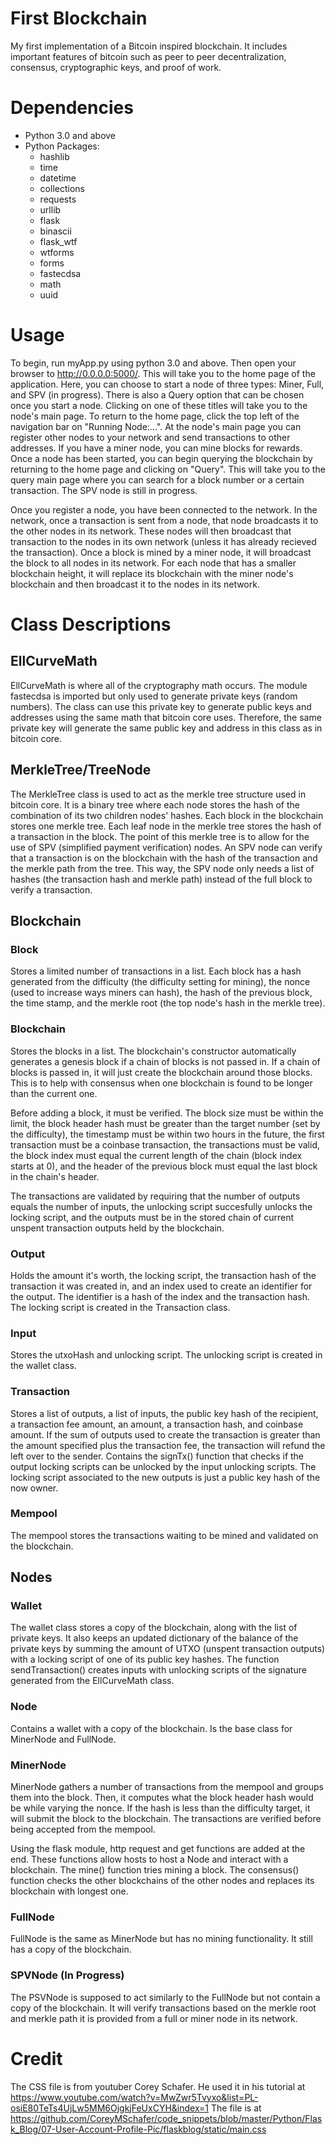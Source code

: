 # First Blockchain
My first implementation of a Bitcoin inspired blockchain. It includes important features of bitcoin such as peer to peer decentralization, consensus, cryptographic keys, and proof of work.

# Dependencies
* Python 3.0 and above
* Python Packages:
  * hashlib
  * time
  * datetime
  * collections
  * requests
  * urllib
  * flask
  * binascii
  * flask_wtf
  * wtforms
  * forms
  * fastecdsa
  * math
  * uuid

# Usage
To begin, run myApp.py using python 3.0 and above. Then open your browser to http://0.0.0.0:5000/. This will take you to the home page of the application. Here, you can choose to start a node of three types: Miner, Full, and SPV (in progress). There is also a Query option that can be chosen once you start a node. Clicking on one of these titles will take you to the node's main page. To return to the home page, click the top left of the navigation bar on "Running Node:...". At the node's main page you can register other nodes to your network and send transactions to other addresses. If you have a miner node, you can mine blocks for rewards. Once a node has been started, you can begin querying the blockchain by returning to the home page and clicking on "Query". This will take you to the query main page where you can search for a block number or a certain transaction. The SPV node is still in progress.

Once you register a node, you have been connected to the network. In the network, once a transaction is sent from a node, that node broadcasts it to the other nodes in its network. These nodes will then broadcast that transaction to the nodes in its own network (unless it has already recieved the transaction). Once a block is mined by a miner node, it will broadcast the block to all nodes in its network. For each node that has a smaller blockchain height, it will replace its blockchain with the miner node's blockchain and then broadcast it to the nodes in its network.

# Class Descriptions
## EllCurveMath
EllCurveMath is where all of the cryptography math occurs. The module fastecdsa is imported but only used to generate private keys (random numbers). The class can use this private key to generate public keys and addresses using the same math that bitcoin core uses. Therefore, the same private key will generate the same public key and address in this class as in bitcoin core. 


## MerkleTree/TreeNode
The MerkleTree class is used to act as the merkle tree structure used in bitcoin core. It is a binary tree where each node stores the hash of the combination of its two children nodes' hashes. Each block in the blockchain stores one merkle tree. Each leaf node in the merkle tree stores the hash of a transaction in the block. The point of this merkle tree is to allow for the use of SPV (simplified payment verification) nodes. An SPV node can verify that a transaction is on the blockchain with the hash of the transaction and the merkle path from the tree. This way, the SPV node only needs a list of hashes (the transaction hash and merkle path) instead of the full block to verify a transaction.


## Blockchain
### Block
Stores a limited number of transactions in a list. Each block has a hash generated from the difficulty (the difficulty setting for mining), the nonce (used to increase ways miners can hash), the hash of the previous block, the time stamp, and the merkle root (the top node's hash in the merkle tree). 

### Blockchain
Stores the blocks in a list. The blockchain's constructor automatically generates a genesis block if a chain of blocks is not passed in. If a chain of blocks is passed in, it will just create the blockchain around those blocks. This is to help with consensus when one blockchain is found to be longer than the current one. 

Before adding a block, it must be verified. The block size must be within the limit, the block header hash must be greater than the target number (set by the difficulty), the timestamp must be within two hours in the future, the first transaction must be a coinbase transaction, the transactions must be valid, the block index must equal the current length of the chain (block index starts at 0), and the header of the previous block must equal the last block in the chain's header. 

The transactions are validated by requiring that the number of outputs equals the number of inputs, the unlocking script succesfully unlocks the locking script, and the outputs must be in the stored chain of current unspent transaction outputs held by the blockchain.

### Output
Holds the amount it's worth, the locking script, the transaction hash of the transaction it was created in, and an index used to create an identifier for the output. The identifier is a hash of the index and the transaction hash. The locking script is created in the Transaction class.

### Input
Stores the utxoHash and unlocking script. The unlocking script is created in the wallet class.

### Transaction
Stores a list of outputs, a list of inputs, the public key hash of the recipient, a transaction fee amount, an amount, a transaction hash, and coinbase amount. If the sum of outputs used to create the transaction is greater than the amount specified plus the transaction fee, the transaction will refund the left over to the sender. Contains the signTx() function that checks if the output locking scripts can be unlocked by the input unlocking scripts. The locking script associated to the new outputs is just a public key hash of the now owner.

### Mempool
The mempool stores the transactions waiting to be mined and validated on the blockchain.


## Nodes
### Wallet
The wallet class stores a copy of the blockchain, along with the list of private keys. It also keeps an updated dictionary of the balance of the private keys by summing the amount of UTXO (unspent transaction outputs) with a locking script of one of its public key hashes. The function sendTransaction() creates inputs with unlocking scripts of the signature generated from the EllCurveMath class. 

### Node
Contains a wallet with a copy of the blockchain. Is the base class for MinerNode and FullNode.

### MinerNode
MinerNode gathers a number of transactions from the mempool and groups them into the block. Then, it computes what the block header hash would be while varying the nonce. If the hash is less than the difficulty target, it will submit the block to the blockchain. The transactions are verified before being accepted from the mempool.

Using the flask module, http request and get functions are added at the end. These functions allow hosts to host a Node and interact with a blockchain. The mine() function tries mining a block. The consensus() function checks the other blockchains of the other nodes and replaces its blockchain with longest one.

### FullNode
FullNode is the same as MinerNode but has no mining functionality. It still has a copy of the blockchain.

### SPVNode (In Progress)
The PSVNode is supposed to act similarly to the FullNode but not contain a copy of the blockchain. It will verify transactions based on the merkle root and merkle path it is provided from a full or miner node in its network.

# Credit
The CSS file is from youtuber Corey Schafer. He used it in his tutorial at https://www.youtube.com/watch?v=MwZwr5Tvyxo&list=PL-osiE80TeTs4UjLw5MM6OjgkjFeUxCYH&index=1
The file is at https://github.com/CoreyMSchafer/code_snippets/blob/master/Python/Flask_Blog/07-User-Account-Profile-Pic/flaskblog/static/main.css
